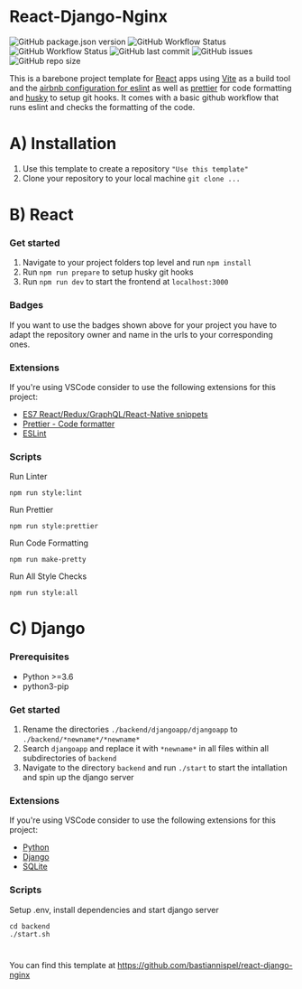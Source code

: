 # React-Django-Nginx

![GitHub package.json version](https://img.shields.io/github/package-json/v/bastiannispel/react-django-nginx)
![GitHub Workflow Status](https://img.shields.io/github/workflow/status/bastiannispel/react-django-nginx/ci-frontend?label=CI%20Frontend)
![GitHub Workflow Status](https://img.shields.io/github/workflow/status/bastiannispel/react-django-nginx/ci-backend?label=CI%20Backend)
![GitHub last commit](https://img.shields.io/github/last-commit/bastiannispel/react-django-nginx)
![GitHub issues](https://img.shields.io/github/issues/bastiannispel/react-django-nginx)
![GitHub repo size](https://img.shields.io/github/repo-size/bastiannispel/react-django-nginx)

This is a barebone project template for [React](https://reactjs.org/) apps using [Vite](https://vitejs.dev/) as a build tool and the [airbnb configuration for eslint](https://www.npmjs.com/package/eslint-config-airbnb) as well as [prettier](https://prettier.io/) for code formatting and [husky](https://github.com/typicode/husky) to setup git hooks. It comes with a basic github workflow that runs eslint and checks the formatting of the code.


# A) Installation
1. Use this template to create a repository `"Use this template"`
2. Clone your repository to your local machine `git clone ...`


# B) React

### Get started
1. Navigate to your project folders top level and run `npm install`
2. Run `npm run prepare` to setup husky git hooks
3. Run `npm run dev` to start the frontend at `localhost:3000`

### Badges
If you want to use the badges shown above for your project you have to adapt the repository owner and name in the urls to your corresponding ones.

### Extensions
If you're using VSCode consider to use the following extensions for this project:

- [ES7 React/Redux/GraphQL/React-Native snippets](https://marketplace.visualstudio.com/items?itemName=dsznajder.es7-react-js-snippets)
- [Prettier - Code formatter](https://marketplace.visualstudio.com/items?itemName=esbenp.prettier-vscode)
- [ESLint](https://marketplace.visualstudio.com/items?itemName=dbaeumer.vscode-eslint)


### Scripts

Run Linter

    npm run style:lint

Run Prettier

    npm run style:prettier

Run Code Formatting

    npm run make-pretty

Run All Style Checks

    npm run style:all


# C) Django
### Prerequisites
- Python >=3.6
- python3-pip

### Get started
1. Rename the directories `./backend/djangoapp/djangoapp` to `./backend/*newname*/*newname*`
2. Search `djangoapp` and replace it with `*newname*` in all files within all subdirectories of `backend` 
3. Navigate to the directory `backend` and run `./start` to start the intallation and spin up the django server


### Extensions
If you're using VSCode consider to use the following extensions for this project:

- [Python](https://marketplace.visualstudio.com/items?itemName=ms-python.python)
- [Django](https://marketplace.visualstudio.com/items?itemName=batisteo.vscode-django)
- [SQLite](https://marketplace.visualstudio.com/items?itemName=alexcvzz.vscode-sqlite)


### Scripts
Setup .env, install dependencies and start django server
    
    cd backend
    ./start.sh


#
#
You can find this template at https://github.com/bastiannispel/react-django-nginx
